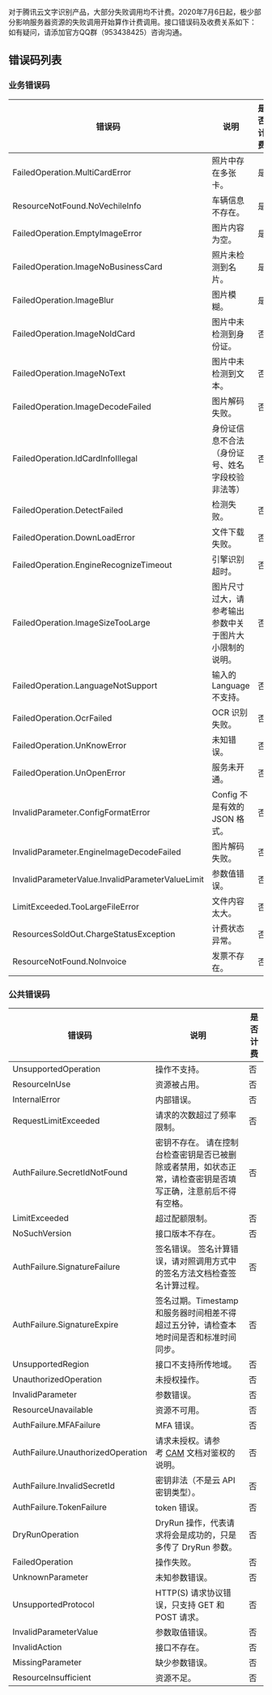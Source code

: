 对于腾讯云文字识别产品，大部分失败调用均不计费。2020年7月6日起，极少部分影响服务器资源的失败调用开始算作计费调用。接口错误码及收费关系如下：
如有疑问，请添加官方QQ群（953438425）咨询沟通。

## 错误码列表
### 业务错误码

| 错误码 | 说明 | 是否计费 |
|---------|---------|---------|
| FailedOperation.MultiCardError | 照片中存在多张卡。 | 是 |
| ResourceNotFound.NoVechileInfo | 车辆信息不存在。 | 是 |
| FailedOperation.EmptyImageError | 图片内容为空。 | 是 |
| FailedOperation.ImageNoBusinessCard | 照片未检测到名片。 | 是 |
| FailedOperation.ImageBlur | 图片模糊。 | 是 |
| FailedOperation.ImageNoIdCard | 图片中未检测到身份证。 | 否 |
| FailedOperation.ImageNoText | 图片中未检测到文本。 | 否 |
| FailedOperation.ImageDecodeFailed | 图片解码失败。 | 否 |
| FailedOperation.IdCardInfoIllegal | 身份证信息不合法（身份证号、姓名字段校验非法等） | 否 |
| FailedOperation.DetectFailed | 检测失败。 | 否 |
| FailedOperation.DownLoadError | 文件下载失败。 | 否 |
| FailedOperation.EngineRecognizeTimeout | 引擎识别超时。 | 否 |
| FailedOperation.ImageSizeTooLarge | 图片尺寸过大，请参考输出参数中关于图片大小限制的说明。 | 否 |
| FailedOperation.LanguageNotSupport | 输入的 Language 不支持。 | 否 |
| FailedOperation.OcrFailed | OCR 识别失败。 | 否 |
| FailedOperation.UnKnowError | 未知错误。 | 否 |
| FailedOperation.UnOpenError | 服务未开通。 | 否 |
| InvalidParameter.ConfigFormatError | Config 不是有效的 JSON 格式。 | 否 |
| InvalidParameter.EngineImageDecodeFailed | 图片解码失败。 | 否 |
| InvalidParameterValue.InvalidParameterValueLimit | 参数值错误。 | 否 |
| LimitExceeded.TooLargeFileError | 文件内容太大。 | 否 |
| ResourcesSoldOut.ChargeStatusException | 计费状态异常。 | 否 |
| ResourceNotFound.NoInvoice | 发票不存在。 | 否 |

### 公共错误码

| 错误码 | 说明 | 是否计费 |
|---------|---------|---------|
| UnsupportedOperation | 操作不支持。 | 否 |
| ResourceInUse | 资源被占用。 | 否 |
| InternalError | 内部错误。 | 否 |
| RequestLimitExceeded | 请求的次数超过了频率限制。 | 否 |
| AuthFailure.SecretIdNotFound | 密钥不存在。 请在控制台检查密钥是否已被删除或者禁用，如状态正常，请检查密钥是否填写正确，注意前后不得有空格。 | 否 |
| LimitExceeded | 超过配额限制。 | 否 |
| NoSuchVersion | 接口版本不存在。 | 否 |
| AuthFailure.SignatureFailure | 签名错误。 签名计算错误，请对照调用方式中的签名方法文档检查签名计算过程。 | 否 |
| AuthFailure.SignatureExpire | 签名过期。Timestamp 和服务器时间相差不得超过五分钟，请检查本地时间是否和标准时间同步。 | 否 |
| UnsupportedRegion | 接口不支持所传地域。 | 否 |
| UnauthorizedOperation | 未授权操作。 | 否 |
| InvalidParameter | 参数错误。 | 否 |
| ResourceUnavailable | 资源不可用。 | 否 |
| AuthFailure.MFAFailure | MFA 错误。 | 否 |
| AuthFailure.UnauthorizedOperation | 请求未授权。请参考 [CAM](https://cloud.tencent.com/document/product/598) 文档对鉴权的说明。 | 否 |
| AuthFailure.InvalidSecretId | 密钥非法（不是云 API 密钥类型）。 | 否 |
| AuthFailure.TokenFailure | token 错误。 | 否 |
| DryRunOperation | DryRun 操作，代表请求将会是成功的，只是多传了 DryRun 参数。 | 否 |
| FailedOperation | 操作失败。 | 否 |
| UnknownParameter | 未知参数错误。 | 否 |
| UnsupportedProtocol | HTTP(S) 请求协议错误，只支持 GET 和 POST 请求。 | 否 |
| InvalidParameterValue | 参数取值错误。 | 否 |
| InvalidAction | 接口不存在。 | 否 |
| MissingParameter | 缺少参数错误。 | 否 |
| ResourceInsufficient | 资源不足。 | 否 |


